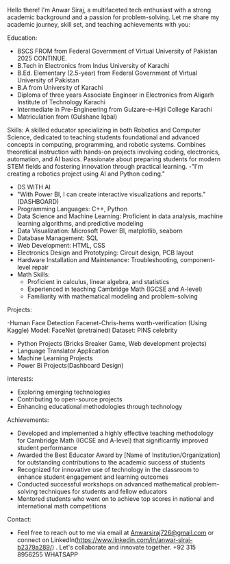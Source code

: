 Hello there! I'm Anwar Siraj, a multifaceted tech enthusiast with a strong academic background and a passion for problem-solving. Let me share my academic journey, skill set, and teaching achievements with you:

Education:

- BSCS FROM from Federal Government of Virtual University of Pakistan 2025 CONTINUE.
- B.Tech in Electronics from Indus University of Karachi
- B.Ed. Elementary (2.5-year) from Federal Government of Virtual University of Pakistan
- B.A from University of Karachi
- Diploma of three years Associate Engineer in Electronics from Aligarh Institute of Technology Karachi
- Intermediate in Pre-Engineering from Gulzare-e-Hijri College Karachi
- Matriculation from (Gulshane Iqbal)

Skills:
A skilled educator specializing in both Robotics and Computer Science, dedicated to teaching students foundational and advanced concepts in computing, programming, and robotic systems. Combines theoretical instruction with hands-on projects involving coding, electronics, automation, and AI basics. Passionate about preparing students for modern STEM fields and fostering innovation through practical learning.
-"I'm creating a robotics project using AI and Python coding."
- DS WITH AI
- "With Power BI, I can create interactive visualizations and reports." (DASHBOARD)
- Programming Languages: C++, Python
- Data Science and Machine Learning: Proficient in data analysis, machine learning algorithms, and predictive modeling
- Data Visualization: Microsoft Power BI, matplotlib, seaborn
- Database Management: SQL
- Web Development: HTML, CSS
- Electronics Design and Prototyping: Circuit design, PCB layout
- Hardware Installation and Maintenance: Troubleshooting, component-level repair
- Math Skills:
    - Proficient in calculus, linear algebra, and statistics
    - Experienced in teaching Cambridge Math (IGCSE and A-level)
    - Familiarity with mathematical modeling and problem-solving

Projects:

-Human Face Detection
Facenet-Chris-hems worth-verification
(Using Kaggle)
Model: FaceNet (pretrained)
Dataset: PINS celebrity
-  Python Projects (Bricks Breaker Game, Web development projects)
- Language Translator Application
- Machine Learning Projects
- Power Bi Projects(Dashboard Design)

Interests:

- Exploring emerging technologies
- Contributing to open-source projects
- Enhancing educational methodologies through technology

Achievements:

- Developed and implemented a highly effective teaching methodology for Cambridge Math (IGCSE and A-level) that significantly improved student performance
- Awarded the Best Educator Award by [Name of Institution/Organization] for outstanding contributions to the academic success of students
- Recognized for innovative use of technology in the classroom to enhance student engagement and learning outcomes
- Conducted successful workshops on advanced mathematical problem-solving techniques for students and fellow educators
- Mentored students who went on to achieve top scores in national and international math competitions

Contact:

- Feel free to reach out to me via email at Anwarsiraj726@gmail.com or connect on LinkedIn(https://www.linkedin.com/in/anwar-siraj-b2379a289/) . Let's collaborate and innovate together.
+92 315 8956255
WHATSAPP 
